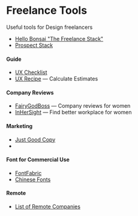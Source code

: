# Freelance Tools

Useful tools for Design freelancers

* [Hello Bonsai "The Freelance Stack"](https://www.hellobonsai.com/best-freelance-tools)
* [Prospect Stack](https://attach.io/prospect-stack/)

#### Guide ####

* [UX Checklist](http://uxchecklist.github.io/)
* [UX Recipe](http://uxrecipe.github.io/) — Calculate Estimates

#### Company Reviews ####

* [FairyGodBoss](https://fairygodboss.com/) — Company reviews for women
* [InHerSight](https://www.inhersight.com/) — Find better workplace for women

#### Marketing ####

* [Just Good Copy](http://www.goodemailcopy.com/)
* 

#### Font for Commercial Use ####

* [FontFabric](http://www.fontfabric.com/about/)
* [Chinese Fonts](https://chinesefontdesign.com/tag/traditional-chinese-font)

#### Remote ####
* [List of Remote Companies](https://github.com/Casumo/remote-jobs/blob/master/README.md)
